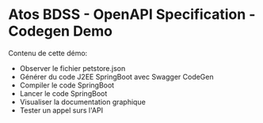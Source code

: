# Atos BDSS - OpenAPI Specification - Codegen Demo

Contenu de cette démo:
- Observer le fichier petstore.json
- Générer du code J2EE SpringBoot avec Swagger CodeGen
- Compiler le code SpringBoot
- Lancer le code SpringBoot
- Visualiser la documentation graphique
- Tester un appel surs l'API